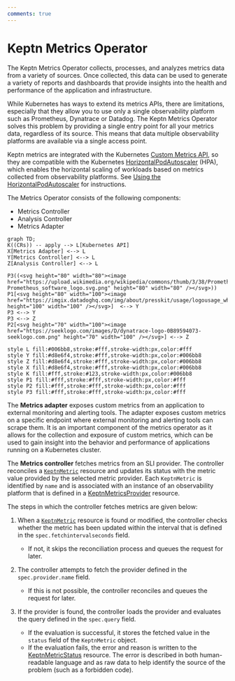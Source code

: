 ```yaml
---
comments: true
---
```


# Keptn Metrics Operator

The Keptn Metrics Operator collects, processes,
and analyzes metrics data from a variety of sources.
Once collected, this data can be used
to generate a variety of reports and dashboards
that provide insights into the health and performance
of the application and infrastructure.

While Kubernetes has ways to extend its metrics APIs, there are limitations,
especially that they allow you to use only a single observability platform
such as Prometheus, Dynatrace or Datadog.
The Keptn Metrics Operator solves this problem
by providing a single entry point for
all your metrics data, regardless of its source.
This means that data multiple observability platforms are available via
a single access point.

Keptn metrics are integrated with the Kubernetes
[Custom Metrics API](https://github.com/kubernetes/metrics#custom-metrics-api),
so they are compatible with the Kubernetes
[HorizontalPodAutoscaler](https://kubernetes.io/docs/tasks/run-application/horizontal-pod-autoscale/)
(HPA), which enables the horizontal scaling of workloads
based on metrics collected from observability platforms.
See
[Using the HorizontalPodAutoscaler](../use-cases/hpa.md)
for instructions.

The Metrics Operator consists of the following components:

* Metrics Controller
* Analysis Controller
* Metrics Adapter

```mermaid
graph TD;
K((CRs)) -- apply --> L[Kubernetes API]
X[Metrics Adapter] <--> L
Y[Metrics Controller] <--> L
Z[Analysis Controller] <--> L

P3((<svg height="80" width="80"><image href="https://upload.wikimedia.org/wikipedia/commons/thumb/3/38/Prometheus_software_logo.svg/2066px-Prometheus_software_logo.svg.png" height="80" width="80" /></svg>))
P1[<svg height="80" width="100"><image href="https://imgix.datadoghq.com/img/about/presskit/usage/logousage_white.png" height="100" width="100" /></svg>]  <--> Y
P3 <--> Y
P3 <--> Z
P2[<svg height="70" width="100"><image href="https://seeklogo.com/images/D/dynatrace-logo-0B89594073-seeklogo.com.png" height="70" width="100" /></svg>] <--> Z

style L fill:#006bb8,stroke:#fff,stroke-width:px,color:#fff
style Y fill:#d8e6f4,stroke:#fff,stroke-width:px,color:#006bb8
style Z fill:#d8e6f4,stroke:#fff,stroke-width:px,color:#006bb8
style X fill:#d8e6f4,stroke:#fff,stroke-width:px,color:#006bb8
style K fill:#fff,stroke:#123,stroke-width:px,color:#006bb8
style P1 fill:#fff,stroke:#fff,stroke-width:px,color:#fff
style P2 fill:#fff,stroke:#fff,stroke-width:px,color:#fff
style P3 fill:#fff,stroke:#fff,stroke-width:px,color:#fff
```

The **Metrics adapter** exposes custom metrics from an application
to external monitoring and alerting tools.
The adapter exposes custom metrics on a specific endpoint
where external monitoring and alerting tools can scrape them.
It is an important component of the metrics operator
as it allows for the collection and exposure of custom metrics,
which can be used to gain insight into the behavior and performance
of applications running on a Kubernetes cluster.

The **Metrics controller** fetches metrics from an SLI provider.
The controller reconciles a [`KeptnMetric`](../reference/crd-reference/metric.md)
resource and updates its status with the metric value
provided by the selected metric provider.
Each `KeptnMetric` is identified by `name`
and is associated with an instance of an observability platform
that is defined in a
[KeptnMetricsProvider](../reference/crd-reference/metricsprovider.md)
resource.

The steps in which the controller fetches metrics are given below:

1. When a [`KeptnMetric`](../reference/crd-reference/metric.md)
   resource is found or modified,
   the controller checks whether the metric has been updated
   within the interval that is defined in the `spec.fetchintervalseconds` field.
   * If not, it skips the reconciliation process
     and queues the request for later.

2. The controller attempts to fetch the provider defined in the
   `spec.provider.name` field.
   * If this is not possible, the controller reconciles
     and queues the request for later.

3. If the provider is found,
   the controller loads the provider and evaluates the query
   defined in the `spec.query` field.
   * If the evaluation is successful,
     it stores the fetched value
     in the `status` field of the `KeptnMetric` object.
   * If the evaluation fails,
     the error and reason is written to the
     [KeptnMetricStatus](../reference/api-reference/metrics/v1beta1/index.md#keptnmetricstatus)
     resource.
     The error is described in both human-readable language
     and as raw data to help identify the source of the problem
     (such as a forbidden code).
